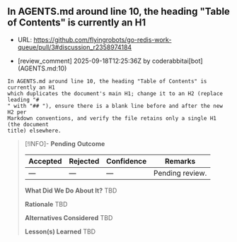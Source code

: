 ## In AGENTS.md around line 10, the heading "Table of Contents" is currently an H1

- URL: https://github.com/flyingrobots/go-redis-work-queue/pull/3#discussion_r2358974184

- [review_comment] 2025-09-18T12:25:36Z by coderabbitai[bot] (AGENTS.md:10)

```text
In AGENTS.md around line 10, the heading "Table of Contents" is currently an H1
which duplicates the document's main H1; change it to an H2 (replace leading "#
" with "## "), ensure there is a blank line before and after the new H2 per
Markdown conventions, and verify the file retains only a single H1 (the document
title) elsewhere.
```

> [!INFO]- **Pending**
> **Outcome**
> 
> | Accepted | Rejected | Confidence | Remarks |
> |----------|----------|------------|---------|
> | — | — | — | Pending review. |
>
> **What Did We Do About It?**
> TBD
>
> **Rationale**
> TBD
>
> **Alternatives Considered**
> TBD
>
> **Lesson(s) Learned**
> TBD
